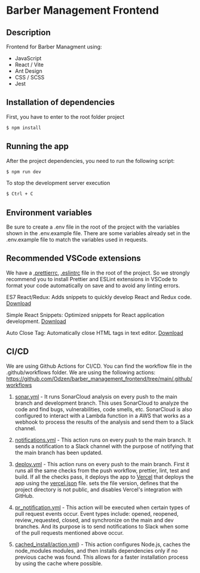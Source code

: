 # Barber Management Frontend

## Description

Frontend for Barber Managment using:

- JavaScript
- React / Vite
- Ant Design
- CSS / SCSS
- Jest

## Installation of dependencies

First, you have to enter to the root folder project

```bash
$ npm install
```

## Running the app
After the project dependencies, you need to run the following script:

```bash
$ npm run dev
```

To stop the development server execution
```bash
$ Ctrl + C
```

## Environment variables

Be sure to create a .env file in the root of the project with the variables shown in the .env.example file. There are some variables already set in the .env.example file to match the variables used in requests.

## Recommended VSCode extensions

We have a [.prettierrc](https://marketplace.visualstudio.com/items?itemName=esbenp.prettier-vscode), [.eslintrc](https://marketplace.visualstudio.com/items?itemName=dbaeumer.vscode-eslint) file in the root of the project. So we strongly recommend you to install Prettier and ESLint extensions in VSCode to format your code automatically on save and to avoid any linting errors.

ES7 React/Redux: Adds snippets to quickly develop React and Redux code. [Download](https://marketplace.visualstudio.com/items?itemName=dsznajder.es7-react-js-snippets)

Simple React Snippets: Optimized snippets for React application development. [Download](https://marketplace.visualstudio.com/items?itemName=burkeholland.simple-react-snippets)

Auto Close Tag: Automatically close HTML tags in text editor. [Download](https://marketplace.visualstudio.com/items?itemName=formulahendry.auto-close-tag)

## CI/CD

We are using Github Actions for CI/CD. You can find the workflow file in the .github/workflows folder. We are using the following actions:
https://github.com/Odzen/barber_management_frontend/tree/main/.github/workflows
1. [sonar.yml](https://github.com/Odzen/barber_management_frontend/tree/main/.github/workflows/sonar.yml) - It runs SonarCloud analysis on every push to the main branch and development branch. This uses SonarCloud to analyze the code and find bugs, vulnerabilities, code smells, etc. SonarCloud is also configured to interact with a Lambda function in a AWS that works as a webhook to process the results of the analysis and send them to a Slack channel.

2. [notifications.yml](https://github.com/Odzen/barber_management_frontend/tree/main/.github/workflows/notifications.yml) - This action runs on every push to the main branch. It sends a notification to a Slack channel with the purpose of notifying that the main branch has been updated.

3. [deploy.yml](https://github.com/Odzen/barber_management_frontend/tree/main/.github/workflows/deploy.yml) - This action runs on every push to the main branch. First it runs all the same checks from the push workflow, prettier, lint, test and build. If all the checks pass, it deploys the app to [Vercel](https://vercel.com) that deploys the app using the [vercel.json](https://github.com/Odzen/barber_management_frontend/blob/main/vercel.json) file. sets the file version, defines that the project directory is not public, and disables Vercel's integration with GitHub.

4. [pr_notification.yml](https://github.com/Odzen/barber_management_frontend/tree/main/.github/workflows/pr_notification.yml) - This action will be executed when certain types of pull request events occur. Event types include: opened, reopened, review_requested, closed, and synchronize on the main and dev branches. And its purpose is to send notifications to Slack when some of the pull requests mentioned above occur.

5. [cached_install/action.yml](https://github.com/Odzen/barber_management_frontend/tree/main/.github/cached_install/action.yml)) - This action configures Node.js, caches the node_modules modules, and then installs dependencies only if no previous cache was found. This allows for a faster installation process by using the cache where possible.

